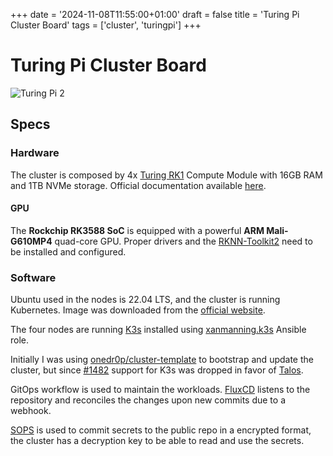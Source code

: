 +++
date = '2024-11-08T11:55:00+01:00'
draft = false
title = 'Turing Pi Cluster Board'
tags = ['cluster', 'turingpi']
+++

# Turing Pi Cluster Board

![Turing Pi 2](../images/turingpi-1.jpg)

## Specs

### Hardware

The cluster is composed by 4x [Turing RK1](https://docs.turingpi.com/docs/turing-rk1-specs-and-io-ports) Compute Module with 16GB RAM and 1TB NVMe storage. Official documentation available [here](https://docs.turingpi.com/docs/turing-pi2-intro).

#### GPU

The **Rockchip RK3588 SoC** is equipped with a powerful **ARM Mali-G610MP4** quad-core GPU. Proper drivers and the [RKNN-Toolkit2](https://github.com/airockchip/rknn-toolkit2/) need to be installed and configured.

### Software

Ubuntu used in the nodes is 22.04 LTS, and the cluster is running Kubernetes. Image was downloaded from the [official website](https://firmware.turingpi.com/turing-rk1/).

The four nodes are running [K3s](https://k3s.io/) installed using [xanmanning.k3s](https://galaxy.ansible.com/ui/standalone/roles/xanmanning/k3s/) Ansible role.

Initially I was using [onedr0p/cluster-template](https://github.com/onedr0p/cluster-template) to bootstrap and update the cluster, but since [#1482](https://github.com/onedr0p/cluster-template/pull/1482) support for K3s was dropped in favor of [Talos](https://www.siderolabs.com/platform/talos-os-for-kubernetes/).

GitOps workflow is used to maintain the workloads. [FluxCD](https://fluxcd.io/) listens to the repository and reconciles the changes upon new commits due to a webhook.

[SOPS](https://getsops.io/) is used to commit secrets to the public repo in a encrypted format, the cluster has a decryption key to be able to read and use the secrets.
